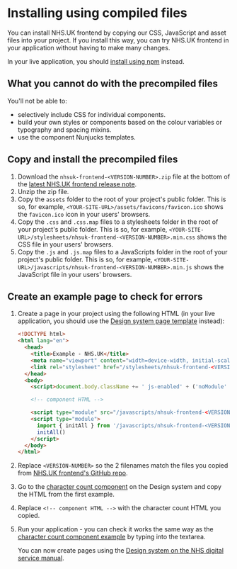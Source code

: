 # Installing using compiled files

You can install NHS.UK frontend by copying our CSS, JavaScript and asset files into your project. If you install this way, you can try NHS.UK frontend in your application without having to make many changes.

In your live application, you should [install using npm](/docs/installation/installing-with-npm.md) instead.

## What you cannot do with the precompiled files

You'll not be able to:

- selectively include CSS for individual components.
- build your own styles or components based on the colour variables or typography and spacing mixins.
- use the component Nunjucks templates.

## Copy and install the precompiled files

1. Download the `nhsuk-frontend-<VERSION-NUMBER>.zip` file at the bottom of the [latest NHS.UK frontend release note](https://github.com/nhsuk/nhsuk-frontend/releases/latest).
2. Unzip the zip file.
3. Copy the `assets` folder to the root of your project's public folder. This is so, for example, `<YOUR-SITE-URL>/assets/favicons/favicon.ico` shows the `favicon.ico` icon in your users' browsers.
4. Copy the `.css` and `.css.map` files to a stylesheets folder in the root of your project's public folder. This is so, for example, `<YOUR-SITE-URL>/stylesheets/nhsuk-frontend-<VERSION-NUMBER>.min.css` shows the CSS file in your users' browsers.
5. Copy the `.js` and `.js.map` files to a JavaScripts folder in the root of your project's public folder. This is so, for example, `<YOUR-SITE-URL>/javascripts/nhsuk-frontend-<VERSION-NUMBER>.min.js` shows the JavaScript file in your users' browsers.

## Create an example page to check for errors

1. Create a page in your project using the following HTML (in your live application, you should use the [Design system page template](https://service-manual.nhs.uk/design-system/styles/page-template) instead):

   ```html
   <!DOCTYPE html>
   <html lang="en">
     <head>
       <title>Example - NHS.UK</title>
       <meta name="viewport" content="width=device-width, initial-scale=1, shrink-to-fit=no">
       <link rel="stylesheet" href="/stylesheets/nhsuk-frontend-<VERSION-NUMBER>.min.css">
     </head>
     <body>
       <script>document.body.className += ' js-enabled' + ('noModule' in HTMLScriptElement.prototype ? ' nhsuk-frontend-supported' : '');</script>

       <!-- component HTML -->

       <script type="module" src="/javascripts/nhsuk-frontend-<VERSION-NUMBER>.min.js"></script>
       <script type="module">
         import { initAll } from '/javascripts/nhsuk-frontend-<VERSION-NUMBER>.min.js'
         initAll()
       </script>
     </body>
   </html>
   ```

2. Replace `<VERSION-NUMBER>` so the 2 filenames match the files you copied from [NHS.UK frontend's GitHub repo](#copy-and-install-the-precompiled-files).

3. Go to the [character count component](https://service-manual.nhs.uk/design-system/components/character-count) on the Design system and copy the HTML from the first example.

4. Replace `<!-- component HTML -->` with the character count HTML you copied.

5. Run your application - you can check it works the same way as the [character count component example](https://service-manual.nhs.uk/design-example/components/character-count/default) by typing into the textarea.

   You can now create pages using the [Design system on the NHS digital service manual](https://service-manual.nhs.uk/design-system).
